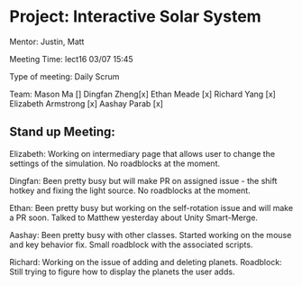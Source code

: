 # Project: Interactive Solar System

Mentor: Justin, Matt

Meeting Time: lect16 03/07 15:45

Type of meeting: Daily Scrum 

Team: Mason Ma []
Dingfan Zheng[x]
Ethan Meade [x]
Richard Yang [x]
Elizabeth Armstrong [x]
Aashay Parab [x]


## Stand up Meeting:


Elizabeth: Working on intermediary page that allows user to change the settings of the simulation. No roadblocks at the moment. 

Dingfan: Been pretty busy but will make PR on assigned issue - the shift hotkey and fixing the light source. No roadblocks at the moment. 

Ethan: Been pretty busy but working on the self-rotation issue and will make a PR soon. Talked to Matthew yesterday about Unity Smart-Merge. 

Aashay: Been pretty busy with other classes. Started working on the mouse and key behavior fix. Small roadblock with the associated scripts. 

Richard: Working on the issue of adding and deleting planets. Roadblock: Still trying to figure how to display the planets the user adds. 
